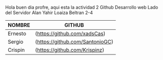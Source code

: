 Hola buen dia profre, aqui esta la actividad 2 Github Desarrollo web Lado del Servidor
Alan Yahir Loaiza Beltran 2-4

| NOMBRE            | GITHUB                     |
|-------------------|---------------------------|
| Ernesto | (https://github.com/xadsCas) |
| Sergio | (https://github.com/SantonioGC) |
| Crispin | (https://github.com/Krispinz) |
